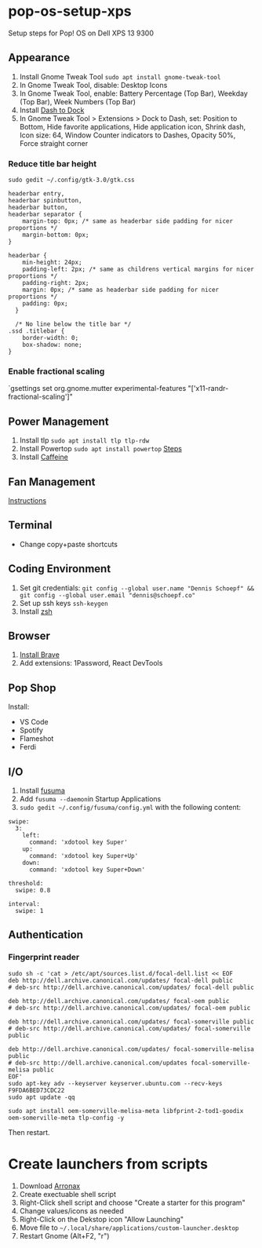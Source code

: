 # pop-os-setup-xps
Setup steps for Pop! OS on Dell XPS 13 9300

## Appearance

1. Install Gnome Tweak Tool `sudo apt install gnome-tweak-tool`
2. In Gnome Tweak Tool, disable: Desktop Icons
3. In Gnome Tweak Tool, enable: Battery Percentage (Top Bar), Weekday (Top Bar), Week Numbers (Top Bar)
4. Install [Dash to Dock](https://extensions.gnome.org/extension/307/dash-to-dock/)
5. In Gnome Tweak Tool > Extensions > Dock to Dash, set: Position to Bottom, Hide favorite applications, Hide application icon, Shrink dash, Icon size: 64, Window Counter indicators to Dashes, Opacity 50%, Force straight corner

### Reduce title bar height

`sudo gedit ~/.config/gtk-3.0/gtk.css`

```
headerbar entry,
headerbar spinbutton,
headerbar button,
headerbar separator {
    margin-top: 0px; /* same as headerbar side padding for nicer proportions */
    margin-bottom: 0px;
}

headerbar {
    min-height: 24px;
    padding-left: 2px; /* same as childrens vertical margins for nicer proportions */
    padding-right: 2px;
    margin: 0px; /* same as headerbar side padding for nicer proportions */
    padding: 0px;
  }
  
  /* No line below the title bar */
.ssd .titlebar {
    border-width: 0;
    box-shadow: none;
}
```

### Enable fractional scaling

`gsettings set org.gnome.mutter experimental-features "['x11-randr-fractional-scaling']"

## Power Management

1. Install tlp `sudo apt install tlp tlp-rdw`
2. Install Powertop `sudo apt install powertop` [Steps](https://support.system76.com/articles/battery/)
3. Install [Caffeine](https://extensions.gnome.org/extension/517/caffeine/)

## Fan Management

[Instructions](https://medium.com/@mijorus/thermal-tweaks-on-dell-laptops-running-linux-769c8c80022e)

## Terminal

- Change copy+paste shortcuts

## Coding Environment

1. Set git credentials: `git config --global user.name "Dennis Schoepf" && git config --global user.email "dennis@schoepf.co"`
2. Set up ssh keys `ssh-keygen`
3. Install [zsh](https://github.com/ohmyzsh/ohmyzsh)

## Browser

1. [Install Brave](https://brave-browser.readthedocs.io/en/latest/installing-brave.html#linux) 
2. Add extensions: 1Password, React DevTools

## Pop Shop

Install:

- VS Code
- Spotify
- Flameshot
- Ferdi

## I/O

1. Install [fusuma](https://github.com/iberianpig/fusuma)
2. Add `fusuma --daemon`in Startup Applications
3. `sudo gedit ~/.config/fusuma/config.yml` with the following content:

```
swipe:
  3:
    left:
      command: 'xdotool key Super'
    up:
      command: 'xdotool key Super+Up'
    down:
      command: 'xdotool key Super+Down'

threshold:
  swipe: 0.8

interval:
  swipe: 1
```

## Authentication

### Fingerprint reader

```
sudo sh -c 'cat > /etc/apt/sources.list.d/focal-dell.list << EOF
deb http://dell.archive.canonical.com/updates/ focal-dell public
# deb-src http://dell.archive.canonical.com/updates/ focal-dell public

deb http://dell.archive.canonical.com/updates/ focal-oem public
# deb-src http://dell.archive.canonical.com/updates/ focal-oem public

deb http://dell.archive.canonical.com/updates/ focal-somerville public
# deb-src http://dell.archive.canonical.com/updates/ focal-somerville public

deb http://dell.archive.canonical.com/updates/ focal-somerville-melisa public
# deb-src http://dell.archive.canonical.com/updates focal-somerville-melisa public
EOF'
sudo apt-key adv --keyserver keyserver.ubuntu.com --recv-keys F9FDA6BED73CDC22
sudo apt update -qq

sudo apt install oem-somerville-melisa-meta libfprint-2-tod1-goodix oem-somerville-meta tlp-config -y
```
Then restart.

# Create launchers from scripts

1. Download [Arronax](https://www.florian-diesch.de/software/arronax/)
2. Create exectuable shell script 
3. Right-Click shell script and choose "Create a starter for this program"
4. Change values/icons as needed
5. Right-Click on the Dekstop icon "Allow Launching"
6. Move file to `~/.local/share/applications/custom-launcher.desktop`
7. Restart Gnome (Alt+F2, "r") 

